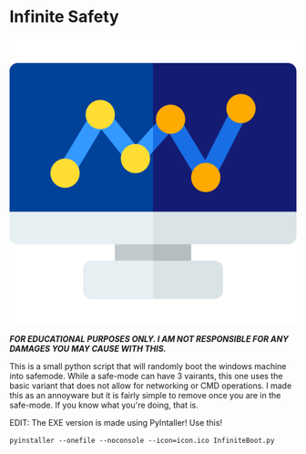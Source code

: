 # Infinite Safety
![Infinite Safety](https://raw.githubusercontent.com/tinshade/Hacks/InfiniteSafety/icon.png)


***FOR EDUCATIONAL PURPOSES ONLY. I AM NOT RESPONSIBLE FOR ANY DAMAGES YOU MAY CAUSE WITH THIS.***

This is a small python script that will randomly boot the windows machine into safemode.
While a safe-mode can have 3 vairants, this one uses the basic variant that does not allow for networking or CMD
operations.
I made this as an annoyware but it is fairly simple to remove once you are in the safe-mode. If you know what you're
doing, that is.

EDIT: The EXE version is made using PyIntaller! Use this!
```
pyinstaller --onefile --noconsole --icon=icon.ico InfiniteBoot.py
```
